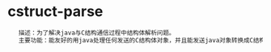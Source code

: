 # cstruct-parse
```java 
   描述：为了解决java与C结构通信过程中结构体解析问题。
   主要功能：能友好的用java处理任何发送的C结构体对象，并且能发送java对象转换成C结构体接收的二进制。
```
